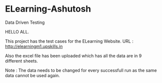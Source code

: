 # ELearning-Ashutosh
Data Driven Testing

HELLO ALL.

This project has the test cases for the ELearning Website. URL : http://elearningm1.upskills.in

Also the excel file has been uploaded which has all the data are in 9 different sheets.

Note : The data needs to be changed for every successfull run as the same data cannot be used again. 
